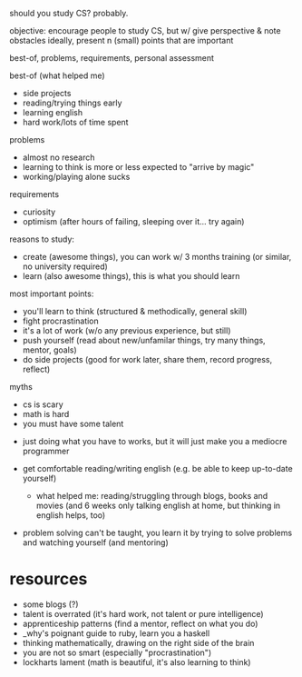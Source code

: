 should you study CS? probably.

objective: encourage people to study CS, but w/ give perspective & note obstacles
    ideally, present n (small) points that are important

best-of, problems, requirements, personal assessment

best-of (what helped me)
- side projects
- reading/trying things early
- learning english
- hard work/lots of time spent

problems
- almost no research
- learning to think is more or less expected to "arrive by magic"
- working/playing alone sucks

requirements
- curiosity
- optimism (after hours of failing, sleeping over it... try again)

reasons to study:
- create (awesome things), you can work w/ 3 months training (or similar, no university required)
- learn  (also awesome things), this is what you should learn

most important points:
- you'll learn to think (structured & methodically, general skill)
- fight procrastination
- it's a lot of work (w/o any previous experience, but still)
- push yourself (read about new/unfamilar things, try many things, mentor, goals)
- do side projects (good for work later, share them, record progress, reflect)

myths
- cs is scary
- math is hard
- you must have some talent

* just doing what you have to works, but it will just make you a mediocre programmer
* get comfortable reading/writing english (e.g. be able to keep up-to-date yourself)
    - what helped me: reading/struggling through blogs, books and movies
        (and 6 weeks only talking english at home, but thinking in english helps, too)

* problem solving can't be taught, you learn it by trying to solve
    problems and watching yourself (and mentoring)

# resources

* some blogs (?)
* talent is overrated (it's hard work, not talent or pure intelligence)
* apprenticeship patterns (find a mentor, reflect on what you do)
* \_why's poignant guide to ruby, learn you a haskell
* thinking mathematically, drawing on the right side of the brain
* you are not so smart (especially "procrastination")
* lockharts lament (math is beautiful, it's also learning to think)
